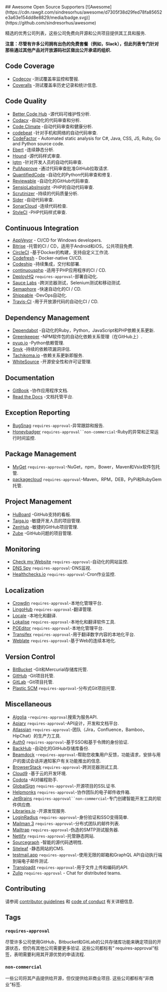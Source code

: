 <div class="github-widget" data-repo="zachflower/awesome-open-source-supporters"></div>
<script async src="https://pagead2.googlesyndication.com/pagead/js/adsbygoogle.js"></script><ins class="adsbygoogle" style="display:block" data-ad-client="ca-pub-6890694312814945" data-ad-slot="5473692530" data-ad-format="auto"  data-full-width-responsive="true"></ins><script>(adsbygoogle = window.adsbygoogle || []).push({});</script>
## Awesome Open Source Supporters [![Awesome](https://cdn.rawgit.com/sindresorhus/awesome/d7305f38d29fed78fa85652e3a63e154dd8e8829/media/badge.svg)](https://github.com/sindresorhus/awesome)

精选的优秀公司列表，这些公司免费向开源和公共项目提供其工具和服务.

**注意：尽管有许多公司拥有出色的免费套餐（例如，Slack），但此列表专门针对那些通过其他产品对开放源码社区做出公开承诺的组织.**



## Code Coverage

- [Codecov](https://codecov.io/) -测试覆盖率监控和警报.
- [Coveralls](https://coveralls.io/) -测试覆盖率历史记录和统计信息.

## Code Quality

- [Better Code Hub](https://bettercodehub.com/) -源代码可维护性分析.
- [Codacy](https://www.codacy.com/) -自动化的代码审查和分析.
- [Code Climate](https://codeclimate.com/) -自动代码审查和健康分析.
- [codebeat](https://codebeat.co/) -针对手机和网络的自动代码审查.
- [CodeFactor](https://www.codefactor.io/) - Automated static analysis for C#, Java, CSS, JS, Ruby, Go and Python source code.
- [Ebert](https://ebertapp.io/) -连续静态分析.
- [Hound](https://houndci.com/) -源代码样式审查.
- [lgtm](https://lgtm.com/) -针对开发人员的自动代码审查.
- [PullApprove](https://about.pullapprove.com/) -通过代码审查批准GitHub拉取请求.
- [QuantifiedCode](https://www.quantifiedcode.com/) -自动化的Python代码审查和修复.
- [Reviewable](https://reviewable.io/) -自动化的GitHub代码审查.
- [SensioLabsInsight](https://insight.sensiolabs.com/) -PHP的自动代码审查.
- [Scrutinizer](https://scrutinizer-ci.com/) -持续的代码质量分析.
- [Sider](https://sider.review/) -自动代码审查.
- [SonarCloud](https://sonarcloud.io/) -连续代码检查.
- [StyleCI](https://styleci.io/) -PHP代码样式审查.

## Continuous Integration

- [AppVeyor](https://www.appveyor.com/) - CI/CD for Windows developers.
- [Bitrise](https://www.bitrise.io/) -托管的CI / CD，适用于Android和iOS，公共项目免费.
- [CircleCI](https://circleci.com/) -基于Docker的构建，支持自定义工作流.
- [Codefresh](https://codefresh.io/) - Docker-native CI/CD.
- [Codeship](https://codeship.com/) -持续集成，交付和部署.
- [continuousphp](https://continuousphp.com/) -适用于PHP应用程序的CI / CD.
- [DeployHQ](https://www.deployhq.com/) `requires-approval`-部署自动化.
- [Sauce Labs](https://saucelabs.com/) -跨浏览器测试，Selenium测试和移动测试.
- [Semaphore](https://semaphoreci.com/) -快速自动化的CI / CD.
- [Shippable](https://www.shippable.com/) -DevOps自动化.
- [Travis-CI](https://travis-ci.org/) -用于开放源代码的自动化CI / CD.

## Dependency Management

- [Dependabot](https://dependabot.com/) -自动化的Ruby，Python，JavaScript和PHP依赖关系更新.
- [Greenkeeper](https://greenkeeper.io/) -NPM软件包的自动化依赖关系管理（在GitHub上）.
- [pyup.io](https://pyup.io/) -Python依赖管理.
- [Snyk](https://snyk.io/) -持续的依赖项漏洞评估.
- [Tachikoma.io](http://tachikoma.io/) -依赖关系更新即服务.
- [WhiteSource](https://www.whitesourcesoftware.com/) -开源安全性和许可证管理.

## Documentation

- [GitBook](https://www.gitbook.com/) -协作应用程序文档.
- [Read the Docs](https://readthedocs.com/) -文档托管平台.

## Exception Reporting

- [BugSnag](https://www.bugsnag.com/) `requires-approval`-异常跟踪和报告.
- [Honeybadger](https://www.honeybadger.io) `requires-approval``non-commercial`-Ruby的异常和正常运行时间监控.

## Package Management

- [MyGet](https://myget.org/) `requires-approval`-NuGet，npm，Bower，Maven和Vsix软件包托管.
- [packagecloud](https://packagecloud.io/pricing) `requires-approval`-Maven，RPM，DEB，PyPi和RubyGem托管.

## Project Management

- [HuBoard](https://huboard.com/) -GitHub支持的看板.
- [Taiga.io](https://taiga.io/) -敏捷开发人员的项目管理.
- [ZenHub](https://www.zenhub.com/) -敏捷的GitHub项目管理.
- [Zube](https://zube.io/) -GitHub问题的项目管理.

## Monitoring

- [Check my Website](https://checkmy.ws/) `requires-approval`-自动化的网站监控.
- [DNS Spy](https://dnsspy.io/) `requires-approval`-DNS监视.
- [Healthchecks.io](https://healthchecks.io/) `requires-approval`-Cron作业监控.

## Localization

- [Crowdin](https://crowdin.com/) `requires-approval`-本地化管理平台.
- [LingoHub](https://lingohub.com/) `requires-approval`-翻译管理.
- [Locale](https://www.localeapp.com/) -本地化和翻译.
- [Lokalise](https://lokalise.com/) `requires-approval`-本地化和翻译软件工具.
- [POEditor](https://poeditor.com/) `requires-approval`-本地化管理平台.
- [Transifex](https://www.transifex.com/) `requires-approval`-用于翻译数字内容的本地化平台.
- [Weblate](https://weblate.org/) `requires-approval`-基于Web的连续本地化.

## Version Control

- [BitBucket](https://bitbucket.org/) -Git和Mercurial存储库托管.
- [GitHub](https://github.com/) -Git项目托管.
- [GitLab](https://about.gitlab.com/) -Git项目托管.
- [Plastic SCM](https://www.plasticscm.com/) `requires-approval`-分布式Git项目托管.

## Miscellaneous

- [Algolia](https://www.algolia.com/for-open-source/) -`requires-approval`搜索为服务API.
- [Apiary](https://apiary.io/) `requires-approval`-API设计，开发和文档平台.
- [Atlassian](https://www.atlassian.com/software/views/open-source-license-request) `requires-approval`-团队（Jira，Confluence，Bamboo，HipChat）的生产力工具.
- [Auth0](https://auth0.com/) `requires-approval`-基于SSO和基于令牌的身份验证.
- [BackHub](https://backhub.co/) -自动化的GitHub存储库备份.
- [Beamdock](https://beamdock.com) -`requires-approval`-帮助您收集用户反馈，功能请求，安排与用户的面试会话并通知客户有关功能推出的信息.
- [BrowserStack](https://www.browserstack.com/) `requires-approval`-跨浏览器测试工具.
- [Cloud9](https://c9.io/) -基于云的开发环境.
- [Codota](https://www.codota.com/) -AI对编程助手.
- [GlobalSign](https://www.globalsign.com/en/ssl/ssl-open-source/) `requires-approval`-开源项目的SSL证书.
- [Helpmonks](https://helpmonks.com/) `requires-approval`-协作团队的电子邮件收件箱.
- [JetBrains](https://www.jetbrains.com/buy/opensource/) `requires-approval``non-commercial`-专门创建智能开发工具的软件供应商.
- [Libraries.io](https://libraries.io/) -开源发现服务.
- [LoginRadius](https://www.loginradius.com/)  `requires-approval`-身份验证和SSO变得简单.
- [Mailman 3](https://mailman3.com/) `requires-approval`-分布式团队的邮件列表.
- [Mailtrap](https://mailtrap.io/) `requires-approval`-伪造的SMTP测试服务器.
- [Netlify](https://www.netlify.com) `requires-approval`-托管静态网站.
- [Sourcegraph](https://sourcegraph.com/) -智能的源代码透明性.
- [Siteleaf](https://www.siteleaf.com/) -静态网站的CMS.
- [testmail.app](https://testmail.app/) `requires-approval`-使用无限的邮箱和GraphQL API自动执行端到端电子邮件测试.
- [Transloadit](https://transloadit.com/) `requires-approval`-用于文件上传和编码的API.
- [Zulip](https://zulip.com) `requires-approval` - Chat for distributed teams.

## Contributing

请参阅 [contributor guidelines](https://github.com/zachflower/awesome-open-source-supporters/blob/master/.github/CONTRIBUTING.md) 和 [code of conduct](https://github.com/zachflower/awesome-open-source-supporters/blob/master/.github/CODE-OF-CONDUCT.md) 有关详细信息.

## Tags

### `requires-approval`

尽管许多公司使用GitHub，Bitbucket和GitLab的公共存储库功能来确定项目的开源状态，但仍有其他公司需要更多验证. 这些公司都标有“ requires-approval”标签，表明需要利用其开源优势的申请流程.

### `non-commercial`

一些公司将其产品提供给开源，但仅提供给非商业项目. 这些公司都标有“非商业”标签.

